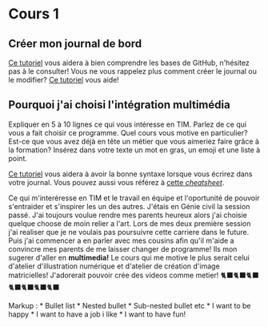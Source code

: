 # Cours 1
## Créer mon journal de bord
[Ce tutoriel](https://guides.github.com/activities/hello-world/) vous aidera à bien comprendre les bases de GitHub, n'hésitez pas à le consulter!
Vous ne vous rappelez plus comment créer le journal ou le modifier? [Ce tutoriel](https://youtu.be/lX3bpuLK_Sg) vous aide! 

## Pourquoi j'ai choisi l'intégration multimédia
Expliquer en 5 à 10 lignes ce qui vous intéresse en TIM. Parlez de ce qui vous a fait choisir ce programme. Quel cours vous motive en particulier? Est-ce que vous avez déjà en tête un métier que vous aimeriez faire grâce à la formation? Insérez dans votre texte un mot en gras, un emoji et une liste à point. 

[Ce tutoriel](https://guides.github.com/features/mastering-markdown/) vous aidera à avoir la bonne syntaxe lorsque vous écrirez dans votre journal. Vous pouvez aussi vous référez à [cette *cheatsheet*](https://github.com/tchapi/markdown-cheatsheet/blob/master/README.md). 

Ce qui m'interéresse en TIM et le travail en équipe et l'oportunité de pouvoir s'entraider et s'inspirer les un des autres. J'étais en Génie civil la session passé. J'ai toujours voulue rendre mes parents heureux alors j'ai choisie quelque choose de moin relier a l'art. Lors de mes deux première session j'ai realiser que je ne voulais pas poursuivre cette carriere dans le future. Puis j'ai commencer a en parler avec mes cousins afin qu'il m'aide a convincre mes parents de me laisser changer de programme! Ils mon sugerer d'aller en **multimedia!** Le cours qui me motive le plus serait celui d'atelier d'illustration numérique et d'atelier de création d'image matricielles! J'adorerait pouvoir crée des videos comme metier! 🐈‍⬛🐈‍⬛🐈‍⬛🐈‍⬛🐈‍⬛🐈‍⬛🐈‍⬛ 

 Markup : * Bullet list
              * Nested bullet
                  * Sub-nested bullet etc
          * I want to be happy
          * I want to have a job i like
          * I want to have fun!
